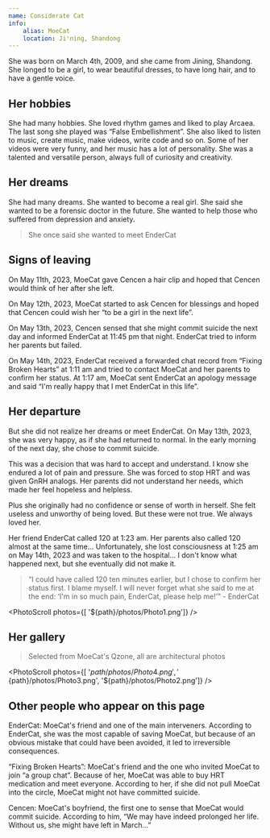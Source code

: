 ```yaml
---
name: Considerate Cat
info:
    alias: MoeCat
    location: Ji'ning, Shandong
---
```


She was born on March 4th, 2009, and she came from Jining, Shandong. She longed to be a girl, to wear beautiful dresses, to have long hair, and to have a gentle voice.

## Her hobbies

She had many hobbies. She loved rhythm games and liked to play Arcaea. The last song she played was “False Embellishment”. She also liked to listen to music, create music, make videos, write code and so on. Some of her videos were very funny, and her music has a lot of personality. She was a talented and versatile person, always full of curiosity and creativity.

## Her dreams

She had many dreams. She wanted to become a real girl. She said she wanted to be a forensic doctor in the future. She wanted to help those who suffered from depression and anxiety.

> She once said she wanted to meet EnderCat

## Signs of leaving

On May 11th, 2023, MoeCat gave Cencen a hair clip and hoped that Cencen would think of her after she left.

On May 12th, 2023, MoeCat started to ask Cencen for blessings and hoped that Cencen could wish her “to be a girl in the next life”.

On May 13th, 2023, Cencen sensed that she might commit suicide the next day and informed EnderCat at 11:45 pm that night. EnderCat tried to inform her parents but failed.

On May 14th, 2023, EnderCat received a forwarded chat record from “Fixing Broken Hearts” at 1:11 am and tried to contact MoeCat and her parents to confirm her status. At 1:17 am, MoeCat sent EnderCat an apology message and said “I'm really happy that I met EnderCat in this life”.

## Her departure

But she did not realize her dreams or meet EnderCat. On May 13th, 2023, she was very happy, as if she had returned to normal. In the early morning of the next day, she chose to commit suicide.

This was a decision that was hard to accept and understand. I know she endured a lot of pain and pressure. She was forced to stop HRT and was given GnRH analogs. Her parents did not understand her needs, which made her feel hopeless and helpless.

Plus she originally had no confidence or sense of worth in herself. She felt useless and unworthy of being loved. But these were not true. We always loved her.

Her friend EnderCat called 120 at 1:23 am. Her parents also called 120 almost at the same time... Unfortunately, she lost consciousness at 1:25 am on May 14th, 2023 and was taken to the hospital... I don't know what happened next, but she eventually did not make it.

> “I could have called 120 ten minutes earlier, but I chose to confirm her status first. I blame myself. I will never forget what she said to me at the end: ‘I'm in so much pain, EnderCat, please help me!’” - EnderCat

<PhotoScroll photos={[ '${path}/photos/Photo1.png']} />

## Her gallery

> Selected from MoeCat's Qzone, all are architectural photos

<PhotoScroll photos={[ '${path}/photos/Photo4.png', '${path}/photos/Photo3.png', '${path}/photos/Photo2.png']} />

## Other people who appear on this page

EnderCat: MoeCat's friend and one of the main interveners. According to EnderCat, she was the most capable of saving MoeCat, but because of an obvious mistake that could have been avoided, it led to irreversible consequences.

“Fixing Broken Hearts”: MoeCat's friend and the one who invited MoeCat to join “a group chat”. Because of her, MoeCat was able to buy HRT medication and meet everyone. According to her, if she did not pull MoeCat into the circle, MoeCat might not have committed suicide.

Cencen: MoeCat's boyfriend, the first one to sense that MoeCat would commit suicide. According to him, “We may have indeed prolonged her life. Without us, she might have left in March...”
